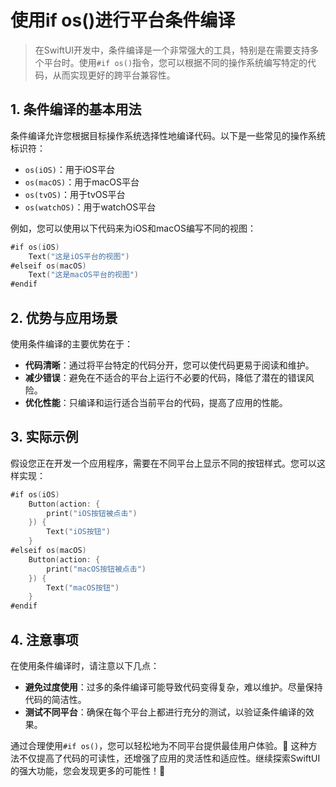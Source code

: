 ﻿# 使用if os()进行平台条件编译

> 在SwiftUI开发中，条件编译是一个非常强大的工具，特别是在需要支持多个平台时。使用`#if os()`指令，您可以根据不同的操作系统编写特定的代码，从而实现更好的跨平台兼容性。

## 1. 条件编译的基本用法

条件编译允许您根据目标操作系统选择性地编译代码。以下是一些常见的操作系统标识符：

- `os(iOS)`：用于iOS平台
- `os(macOS)`：用于macOS平台
- `os(tvOS)`：用于tvOS平台
- `os(watchOS)`：用于watchOS平台

例如，您可以使用以下代码来为iOS和macOS编写不同的视图：

```swift
#if os(iOS)
    Text("这是iOS平台的视图")
#elseif os(macOS)
    Text("这是macOS平台的视图")
#endif
```

## 2. 优势与应用场景

使用条件编译的主要优势在于：

- **代码清晰**：通过将平台特定的代码分开，您可以使代码更易于阅读和维护。
- **减少错误**：避免在不适合的平台上运行不必要的代码，降低了潜在的错误风险。
- **优化性能**：只编译和运行适合当前平台的代码，提高了应用的性能。

## 3. 实际示例

假设您正在开发一个应用程序，需要在不同平台上显示不同的按钮样式。您可以这样实现：

```swift
#if os(iOS)
    Button(action: {
        print("iOS按钮被点击")
    }) {
        Text("iOS按钮")
    }
#elseif os(macOS)
    Button(action: {
        print("macOS按钮被点击")
    }) {
        Text("macOS按钮")
    }
#endif
```

## 4. 注意事项

在使用条件编译时，请注意以下几点：

- **避免过度使用**：过多的条件编译可能导致代码变得复杂，难以维护。尽量保持代码的简洁性。
- **测试不同平台**：确保在每个平台上都进行充分的测试，以验证条件编译的效果。

通过合理使用`#if os()`，您可以轻松地为不同平台提供最佳用户体验。🎉 这种方法不仅提高了代码的可读性，还增强了应用的灵活性和适应性。继续探索SwiftUI的强大功能，您会发现更多的可能性！🚀



